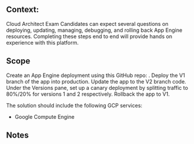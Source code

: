 Context:
--
Cloud Architect Exam Candidates can expect several questions on deploying, updating, managing, debugging, and rolling back App Engine resources. Completing these steps end to end will provide hands on experience with this platform.



Scope
--
Create an App Engine deployment using this GitHub repo: <coming soon>.
Deploy the V1 branch of the app into production.
Update the app to the V2 branch code.
Under the Versions pane, set up a canary deployment by splitting traffic to 80%/20% for versions 1 and 2 respectively.
Rollback the app to V1.

The solution should include the following GCP services:

- Google Compute Engine

Notes
--
